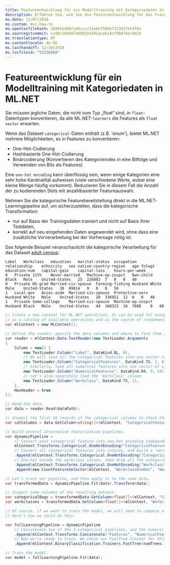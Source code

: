 ```yaml
---
title: Featureentwicklung für ein Modelltraining mit Kategoriedaten in ML.NET
description: Erfahren Sie, wie Sie die Featureentwicklung für das Trainieren eines Machine Learning-Modells mit Kategoriedaten mit ML.NET anwenden.
ms.date: 11/07/2018
ms.custom: mvc,how-to
ms.openlocfilehash: 10441ed4bfad4cccc51ebbf589ef313d1fe53f6e
ms.sourcegitcommit: ccd8c36b0d74d99291d41aceb14cf98d74dc9d2b
ms.translationtype: HT
ms.contentlocale: de-DE
ms.lasthandoff: 12/10/2018
ms.locfileid: "53156608"
---
```

# <a name="apply-feature-engineering-for-model-training-on-categorical-data---mlnet"></a>Featureentwicklung für ein Modelltraining mit Kategoriedaten in ML.NET

Sie müssen jegliche Daten, die nicht vom Typ „float“ sind, in `float`-Datentypen konvertieren, da alle ML.NET-`learners` die Features als `float vector` erwarten.

Wenn das Dataset `categorical`-Daten enthält (z.B. 'enum'), bietet ML.NET mehrere Möglichkeiten, es in Features zu konvertieren:

- One-Hot-Codierung
- Hashbasierte One-Hot-Codierung
- Binärcodierung (Konvertieren des Kategorieindex in eine Bitfolge und Verwenden von Bits als Features)

Eine `one-hot encoding` kann überflüssig sein, wenn einige Kategorien eine sehr hohe Kardinalität aufweisen (viele verschiedene Werte, wobei eine kleine Menge häufig vorkommt). Reduzieren Sie in diesem Fall die Anzahl der zu kodierenden Slots mit anzahlbasierter Featureauswahl.

Nehmen Sie die kategorische Featurebereitstellung direkt in die ML.NET-Learningpipeline auf, um sicherzustellen, dass die kategorische Transformation:

- nur auf Basis der Trainingsdaten trainiert und nicht auf Basis Ihrer Testdaten,
- korrekt auf neu eingehenden Daten angewendet wird, ohne dass eine zusätzliche Vorverarbeitung bei der Vorhersage nötig ist.

Das folgende Beispiel veranschaulicht die kategorische Verarbeitung für das Dataset [adult census](https://github.com/dotnet/machinelearning/blob/master/test/data/adult.tiny.with-schema.txt):

```console
Label   Workclass   education   marital-status  occupation  relationship    ethnicity   sex native-country-region   age fnlwgt  education-num   capital-gain    capital-loss    hours-per-week
0   Private 11th    Never-married   Machine-op-inspct   Own-child   Black   Male    United-States   25  226802  7   0   0   40
0   Private HS-grad Married-civ-spouse  Farming-fishing Husband White   Male    United-States   38  89814   9   0   0   50
1   Local-gov   Assoc-acdm  Married-civ-spouse  Protective-serv Husband White   Male    United-States   28  336951  12  0   0   40
1   Private Some-college    Married-civ-spouse  Machine-op-inspct   Husband Black   Male    United-States   44  160323  10  7688    0   40
```

```csharp
// Create a new context for ML.NET operations. It can be used for exception tracking and logging, 
// as a catalog of available operations and as the source of randomness.
var mlContext = new MLContext();

// Define the reader: specify the data columns and where to find them in the text file.
var reader = mlContext.Data.TextReader(new TextLoader.Arguments
{
    Column = new[] {
        new TextLoader.Column("Label", DataKind.BL, 0),
        // We will load all the categorical features into one vector column of size 8.
        new TextLoader.Column("CategoricalFeatures", DataKind.TX, 1, 8),
        // Similarly, load all numerical features into one vector of size 6.
        new TextLoader.Column("NumericalFeatures", DataKind.R4, 9, 14),
        // Let's also separately load the 'Workclass' column.
        new TextLoader.Column("Workclass", DataKind.TX, 1),
    },
    HasHeader = true
});

// Read the data.
var data = reader.Read(dataPath);

// Inspect the first 10 records of the categorical columns to check that they are correctly read.
var catColumns = data.GetColumn<string[]>(mlContext, "CategoricalFeatures").Take(10).ToArray();

// Build several alternative featurization pipelines.
var dynamicPipeline =
    // Convert each categorical feature into one-hot encoding independently.
    mlContext.Transforms.Categorical.OneHotEncoding("CategoricalFeatures", "CategoricalOneHot")
    // Convert all categorical features into indices, and build a 'word bag' of these.
    .Append(mlContext.Transforms.Categorical.OneHotEncoding("CategoricalFeatures", "CategoricalBag", CategoricalTransform.OutputKind.Bag))
    // One-hot encode the workclass column, then drop all the categories that have fewer than 10 instances in the train set.
    .Append(mlContext.Transforms.Categorical.OneHotEncoding("Workclass", "WorkclassOneHot"))
    .Append(new CountFeatureSelector(mlContext, "WorkclassOneHot", "WorkclassOneHotTrimmed", count: 10));

// Let's train our pipeline, and then apply it to the same data.
var transformedData = dynamicPipeline.Fit(data).Transform(data);

// Inspect some columns of the resulting dataset.
var categoricalBags = transformedData.GetColumn<float[]>(mlContext, "CategoricalBag").Take(10).ToArray();
var workclasses = transformedData.GetColumn<float[]>(mlContext, "WorkclassOneHotTrimmed").Take(10).ToArray();

// Of course, if we want to train the model, we will need to compose a single float vector of all the features.
// Here's how we could do this:

var fullLearningPipeline = dynamicPipeline
    // Concatenate two of the 3 categorical pipelines, and the numeric features.
    .Append(mlContext.Transforms.Concatenate("Features", "NumericalFeatures", "CategoricalBag", "WorkclassOneHotTrimmed"))
    // Now we're ready to train. We chose our FastTree trainer for this classification task.
    .Append(mlContext.BinaryClassification.Trainers.FastTree(numTrees: 50));

// Train the model.
var model = fullLearningPipeline.Fit(data);
```
